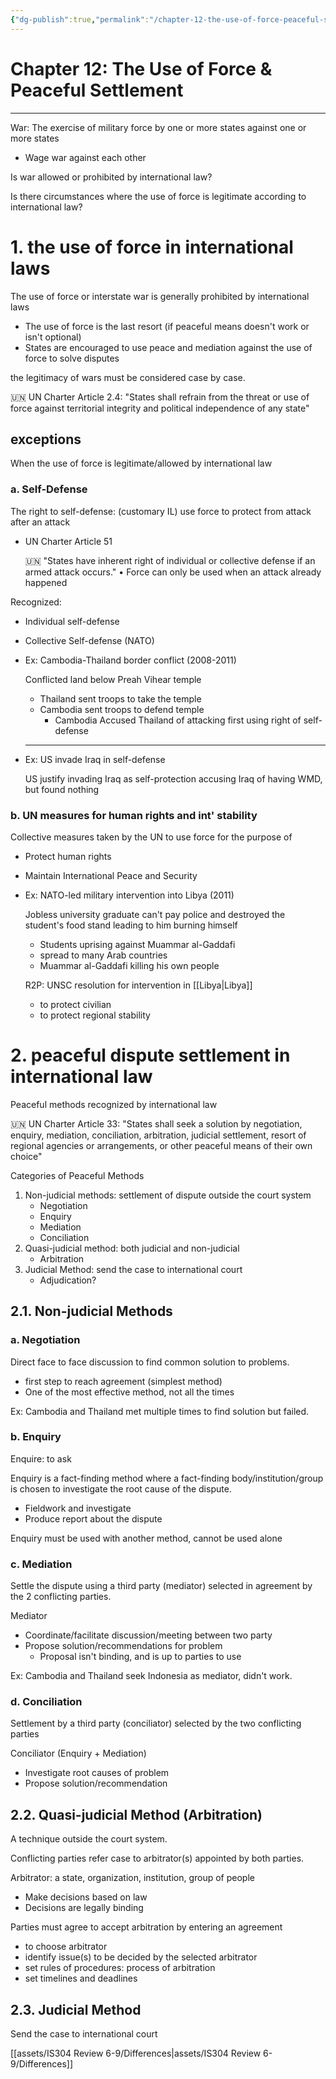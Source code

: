 ```yaml
---
{"dg-publish":true,"permalink":"/chapter-12-the-use-of-force-peaceful-settlement/"}
---
```


# Chapter 12: The Use of Force & Peaceful Settlement

---

War: The exercise of military force by one or more states against one or more states

- Wage war against each other

Is war allowed or prohibited by international law?

Is there circumstances where the use of force is legitimate according to international law?

# 1. the use of force in international laws

The use of force or interstate war is generally prohibited by international laws

- The use of force is the last resort (if peaceful means doesn't work or isn't optional)
- States are encouraged to use peace and mediation against the use of force to solve disputes

the legitimacy of wars must be considered case by case.


🇺🇳 UN Charter Article 2.4:
"States shall refrain from the threat or use of force against territorial integrity and political independence of any state"



## exceptions

When the use of force is legitimate/allowed by international law

### a. Self-Defense

The right to self-defense: (customary IL) use force to protect from attack after an attack

- UN Charter Article 51
    
    
    🇺🇳 "States have inherent right of individual or collective defense if an armed attack occurs."
         $\bullet$ Force can only be used when an attack already happened
    
    
    

Recognized:

- Individual self-defense
- Collective Self-defense (NATO)
- Ex: Cambodia-Thailand border conflict (2008-2011)
    
    Conflicted land below Preah Vihear temple
    
    - Thailand sent troops to take the temple
    - Cambodia sent troops to defend temple
        - Cambodia Accused Thailand of attacking first using right of self-defense
    
    ---
    
- Ex: US invade Iraq in self-defense
    
    US justify invading Iraq as self-protection accusing Iraq of having WMD, but found nothing
    

### b. UN measures for human rights and int' stability

Collective measures taken by the UN to use force for the purpose of

- Protect human rights
- Maintain International Peace and Security
- Ex: NATO-led military intervention into Libya (2011)
    
    Jobless university graduate can't pay police and destroyed the student's food stand leading to him burning himself
    
    - Students uprising against Muammar al-Gaddafi
    - spread to many Arab countries
    - Muammar al-Gaddafi killing his own people
    
    R2P: UNSC resolution for intervention in [[Libya\|Libya]] 
    
    - to protect civilian
    - to protect regional stability

# 2. peaceful dispute settlement in international law

Peaceful methods recognized by international law


🇺🇳 UN Charter Article 33:
"States shall seek a solution by negotiation, enquiry, mediation, conciliation, arbitration, judicial settlement, resort of regional agencies or arrangements, or other peaceful means of their own choice"



Categories of Peaceful Methods

1. Non-judicial methods: settlement of dispute outside the court system
    - Negotiation
    - Enquiry
    - Mediation
    - Conciliation
2. Quasi-judicial method: both judicial and non-judicial
    - Arbitration
3. Judicial Method: send the case to international court
    - Adjudication?

## 2.1. Non-judicial Methods

### a. Negotiation

Direct face to face discussion to find common solution to problems.

- first step to reach agreement (simplest method)
- One of the most effective method, not all the times

Ex: Cambodia and Thailand met multiple times to find solution but failed.

### b. Enquiry

Enquire: to ask

Enquiry is a fact-finding method where a fact-finding body/institution/group is chosen to investigate the root cause of the dispute.

- Fieldwork and investigate
- Produce report about the dispute

Enquiry must be used with another method, cannot be used alone

### c. Mediation

Settle the dispute using a third party (mediator) selected in agreement by the 2 conflicting parties.

Mediator

- Coordinate/facilitate discussion/meeting between two party
- Propose solution/recommendations for problem
    - Proposal isn't binding, and is up to parties to use

Ex: Cambodia and Thailand seek Indonesia as mediator, didn't work.

### d. Conciliation

Settlement by a third party (conciliator) selected by the two conflicting parties

Conciliator (Enquiry + Mediation)

- Investigate root causes of problem
- Propose solution/recommendation

## 2.2. Quasi-judicial Method (Arbitration)

A technique outside the court system.

Conflicting parties refer case to arbitrator(s) appointed by both parties.

Arbitrator: a state, organization, institution, group of people

- Make decisions based on law
- Decisions are legally binding

Parties must agree to accept arbitration by entering an agreement

- to choose arbitrator
- identify issue(s) to be decided by the selected arbitrator
- set rules of procedures: process of arbitration
- set timelines and deadlines

## 2.3. Judicial Method

Send the case to international court

[[assets/IS304 Review 6-9/Differences\|assets/IS304 Review 6-9/Differences]]
